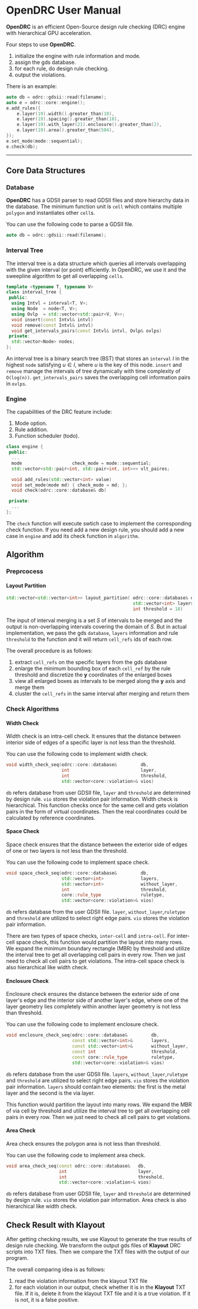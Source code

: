 # OpenDRC User Manual

**OpenDRC** is an efficient Open-Source design rule checking (DRC) engine with hierarchical GPU acceleration.

Four steps to use **OpenDRC**.
1. initialize the engine with rule information and mode.
2. assign the gds database.
3. for each rule, do design rule checking.
4. output the violations.

There is an example:

```c++
auto db = odrc::gdsii::read(filename);
auto e = odrc::core::engine();
e.add_rules({
    e.layer(19).width().greater_than(18),
    e.layer(19).spacing().greater_than(18),
    e.layer(19).with_layer(21).enclosure().greater_than(2),
    e.layer(19).area().greater_than(504),
});
e.set_mode(mode::sequential);
e.check(db);
```

___
## Core Data Structures

### Database

**OpenDRC** has a GDSII parser to read GDSII files and store hierarchy data in the database. The minimum function unit is `cell` which contains multiple `polygon` and instantiates other `cell`s.

You can use the following code to parse a GDSII file.

```c++
auto db = odrc::gdsii::read(filename);
```

### Interval Tree

The interval tree is a data structure which queries all intervals overlapping with the given interval (or point) efficiently. In OpenDRC, we use it and the sweepline algorithm to get all overlapping `cells`.

```c++
template <typename T, typename V>
class interval_tree {
 public:
  using Intvl = interval<T, V>;
  using Node  = node<T, V>;
  using Ovlp  = std::vector<std::pair<V, V>>;
  void insert(const Intvl& intvl)
  void remove(const Intvl& intvl) 
  void get_intervals_pairs(const Intvl& intvl, Ovlp& ovlps)
 private:
  std::vector<Node> nodes;
};
```

An interval tree is a binary search tree (BST) that stores an `interval` $I$ in the highest `node` satisfying $u \in I$, where $u$ is the key of this node.
`insert` and `remove` manage the intervals of tree dynamically with time complexity of `O(log(n))`. `get_intervals_pairs` saves the overlapping cell information pairs in `ovlps`.

### Engine

The capabilities of the DRC feature include:

1. Mode option.
2. Rule addition.
3. Function scheduler (todo).

```c++
class engine {
 public:
  ...
  mode                   check_mode = mode::sequential;
  std::vector<std::pair<int, std::pair<int, int>>> vlt_paires;

  void add_rules(std::vector<int> value) 
  void set_mode(mode md) { check_mode = md; };
  void check(odrc::core::database& db) 

 private:
  ...
};
```

The `check` function will execute swtich case to implement the corresponding check function. If you need add a new design rule, you should add a new case in `engine` and add its check function in `algorithm`.  

## Algorithm

### Preprcocess

#### Layout Partition

```c++
std::vector<std::vector<int>> layout_partition( odrc::core::database& db,
                                                std::vector<int> layers,
                                                int threshold = 18)
```


The input of interval merging is a set $S$ of intervals to be merged and the output is non-overlapping intervals covering the domain of $S$. But in actual implementation, we pass the gds `database`, `layers` information and rule `threshold` to the function and it will return `cell_refs` ids of each row.


The overall procedure is as follows:

1. extract `cell_refs` on the specific layers from the gds database
2. enlarge the minimum bounding box of each `cell_ref` by the rule threshold and discretize the **y** coordinates of the enlarged boxes
3. view all enlarged boxes as intervals to be merged along the **y** axis and merge them
4. cluster the `cell_refs` in the same interval after merging and return them

### Check Algorithms

#### Width Check

Width check is an intra-cell check. It ensures that the distance between interior side of edges of a specific layer is not less than the threshold.

You can use the following code to implement width check.

```c++
void width_check_seq(odrc::core::database&         db,
                     int                           layer,
                     int                           threshold,
                     std::vector<core::violation>& vios) 
```

`db` refers database from user GDSII file, `layer` and `threshold` are determined by design rule. `vio` stores the violation pair information. Width check is hierarchical. This function checks once for the same cell and gets violation pairs in the form of virtual coordinates. Then the real coordinates could be calculated by reference coordinates.

#### Space Check

Space check ensures that the distance between the exterior side of edges of one or two layers is not less than the threshold.

You can use the following code to implement space check.

```c++
void space_check_seq(odrc::core::database&         db,
                     std::vector<int>              layers,
                     std::vector<int>              without_layer,
                     int                           threshold,
                     core::rule_type               ruletype,
                     std::vector<core::violation>& vios)
```

`db` refers database from the user GDSII file. `layer`, `without_layer`,`ruletype` and `threshold` are utilized to select right edge pairs. `vio` stores the violation pair information. 

There are two types of space checks, `inter-cell` and `intra-cell`.
For inter-cell space check, this function would partition the layout into many rows. We expand the minimum boundary rectangle (MBR) by threshold and utilize the interval tree to get all overlapping cell pairs in every row. Then we just need to check all cell pairs to get violations. The intra-cell space check is also hierarchical like width check.

#### Enclosure Check

Enclosure check ensures the distance between the exterior side of one layer's edge and the interior side of another layer's edge, where one of the layer geometry lies completely within another layer geometry is not less than threshold.

You can use the following code to implement enclosure check.

```c++
void enclosure_check_seq(odrc::core::database&         db,
                         const std::vector<int>&       layers,
                         const std::vector<int>&       without_layer,
                         const int                     threshold,
                         const core::rule_type         ruletype,
                         std::vector<core::violation>& vios) 
```

`db` refers database from the user GDSII file. `layers`, `without_layer`,`ruletype` and `threshold` are utilized to select right edge pairs. `vio` stores the violation pair information. `layers` should contain two elements: the first is the metal layer and the second is the via layer.

This function would partition the layout into many rows. We expand the MBR of via cell by threshold and utilize the interval tree to get all overlapping cell pairs in every row. Then we just need to check all cell pairs to get violations.

#### Area Check

Area check ensures the polygon area is not less than threshold.

You can use the following code to implement area check.

```c++
void area_check_seq(const odrc::core::database&   db,
                    int                           layer,
                    int                           threshold,
                    std::vector<core::violation>& vios)
```

`db` refers database from user GDSII file, `layer` and `threshold` are determined by design rule. `vio` stores the violation pair information. Area check is also hierarchical like width check.

## Check Result with Klayout

After getting checking results, we use Klayout to generate the true results of design rule checking. We transform the output gds files of **Klayout** DRC scripts into TXT files.
Then we compare the TXT files with the output of our program. 

The overall comparing idea is as follows:

1. read the violation information from the klayout TXT file
2. for each violation in our output, check whether it is in the **Klayout** TXT file. If it is, delete it from the klayout TXT file and it is a true violation. If it is not, it is a false positive.

